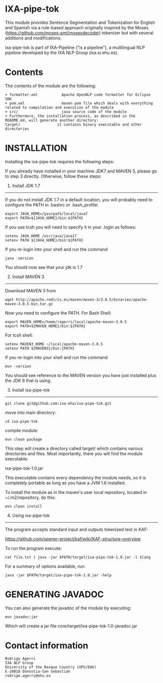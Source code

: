 IXA-pipe-tok
===============

This module provides Sentence Segmentation and Tokenization for English and Spanish via a
rule-based approach originally inspired by the Moses (https://github.com/moses-smt/mosesdecoder)
tokenizer but with several additions and modifications.

ixa-pipe-tok is part of IXA-Pipeline ("is a pipeline"), a multilingual NLP pipeline developed by the IXA NLP Group (ixa.si.ehu.es).


Contents
========

The contents of the module are the following:

    + formatter.xml           Apache OpenNLP code formatter for Eclipse SDK
    + pom.xml                 maven pom file which deals with everything related to compilation and execution of the module
    + src/                    java source code of the module
    + Furthermore, the installation process, as described in the README.md, will generate another directory:
    target/                 it contains binary executable and other directories


INSTALLATION
============

Installing the ixa-pipe-tok requires the following steps:

If you already have installed in your machine JDK7 and MAVEN 3, please go to step 3
directly. Otherwise, follow these steps:

1. Install JDK 1.7
-------------------

If you do not install JDK 1.7 in a default location, you will probably need to configure the PATH in .bashrc or .bash_profile:

````shell
export JAVA_HOME=/yourpath/local/java7
export PATH=${JAVA_HOME}/bin:${PATH}
````

If you use tcsh you will need to specify it in your .login as follows:

````shell
setenv JAVA_HOME /usr/java/java17
setenv PATH ${JAVA_HOME}/bin:${PATH}
````

If you re-login into your shell and run the command

````shell
java -version
````

You should now see that your jdk is 1.7

2. Install MAVEN 3
------------------

Download MAVEN 3 from

````shell
wget http://apache.rediris.es/maven/maven-3/3.0.5/binaries/apache-maven-3.0.5-bin.tar.gz
````

Now you need to configure the PATH. For Bash Shell:

````shell
export MAVEN_HOME=/home/ragerri/local/apache-maven-3.0.5
export PATH=${MAVEN_HOME}/bin:${PATH}
````

For tcsh shell:

````shell
setenv MAVEN3_HOME ~/local/apache-maven-3.0.5
setenv PATH ${MAVEN3}/bin:{PATH}
````

If you re-login into your shell and run the command

````shell
mvn -version
````

You should see reference to the MAVEN version you have just installed plus the JDK 6 that is using.

3. Install ixa-pipe-tok
-----------------------

````shell
git clone git@github.com:ixa-ehu/ixa-pipe-tok.git
````

move into main directory:

````shell
cd ixa-pipe-tok
````
compile module:

````shell
mvn clean package
````

This step will create a directory called target/ which contains various directories and files.
Most importantly, there you will find the module executable:

ixa-pipe-tok-1.0.jar

This executable contains every dependency the module needs, so it is completely portable as long
as you have a JVM 1.6 installed.

To install the module as in the maven's user local repository, located in ~/.m2/repository, do this:

````shell
mvn clean install
````

4. Using ixa-pipe-tok
---------------------

The program accepts standard input and outputs tokenized text in KAF:

https://github.com/opener-project/kaf/wiki/KAF-structure-overview

To run the program execute:

````shell
cat file.txt | java -jar $PATH/target/ixa-pipe-tok-1.0.jar -l $lang
````

For a summary of options available, run:

````shell
java -jar $PATH/target/ixa-pipe-tok-1.0.jar -help
````

GENERATING JAVADOC
==================

You can also generate the javadoc of the module by executing:

````shell
mvn javadoc:jar
````

Which will create a jar file core/target/ixa-pipe-tok-1.0-javadoc.jar


Contact information
===================

````shell
Rodrigo Agerri
IXA NLP Group
University of the Basque Country (UPV/EHU)
E-20018 Donostia-San Sebastián
rodrigo.agerri@ehu.es
````

